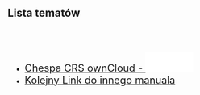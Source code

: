 <link type="text/css" rel="stylesheet" href="/docs/assets/css/style.css" />

## Lista tematów
<div style="margin-left: 10px">
<br/><br/>
<ul>
  <li><a href="ownCloudManual.html"><span style="font-size: 20px">Chespa CRS ownCloud - <img width="20%" height="20%" src="/docs/assets/images/logoOwnClod.svg"/></span></a></li>
  <li><a href="ownCloudManual.html"><span style="font-size: 20px">Kolejny Link do innego manuala</span></a></li>
</ul>
</div>

